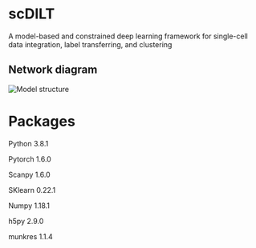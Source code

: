 # scDILT  
A model-based and constrained deep learning framework for single-cell data integration, label transferring, and clustering

## <a name="diagram"></a>Network diagram
![Model structure](https://github.com/xianglin226/scDILT/blob/master/code/Fig1.png?raw=true)  

# Packages
Python 3.8.1

Pytorch 1.6.0

Scanpy 1.6.0

SKlearn 0.22.1

Numpy 1.18.1

h5py 2.9.0

munkres 1.1.4  
